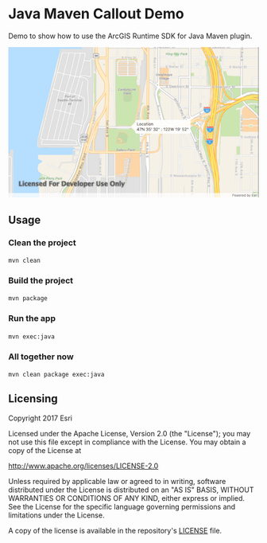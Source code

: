 # Java Maven Callout Demo
Demo to show how to use the ArcGIS Runtime SDK for Java Maven plugin.

![Callout App Screenshot](callout-app.png)

## Usage

### Clean the project

`mvn clean`

### Build the project

`mvn package`

### Run the app
`mvn exec:java`

### All together now

`mvn clean package exec:java`

## Licensing
Copyright 2017 Esri

Licensed under the Apache License, Version 2.0 (the "License"); you may not use this file except in compliance with the License. You may obtain a copy of the License at

http://www.apache.org/licenses/LICENSE-2.0

Unless required by applicable law or agreed to in writing, software distributed under the License is distributed on an "AS IS" BASIS, WITHOUT WARRANTIES OR CONDITIONS OF ANY KIND, either express or implied. See the License for the specific language governing permissions and limitations under the License.


A copy of the license is available in the repository's [LICENSE](../../LICENSE) file.